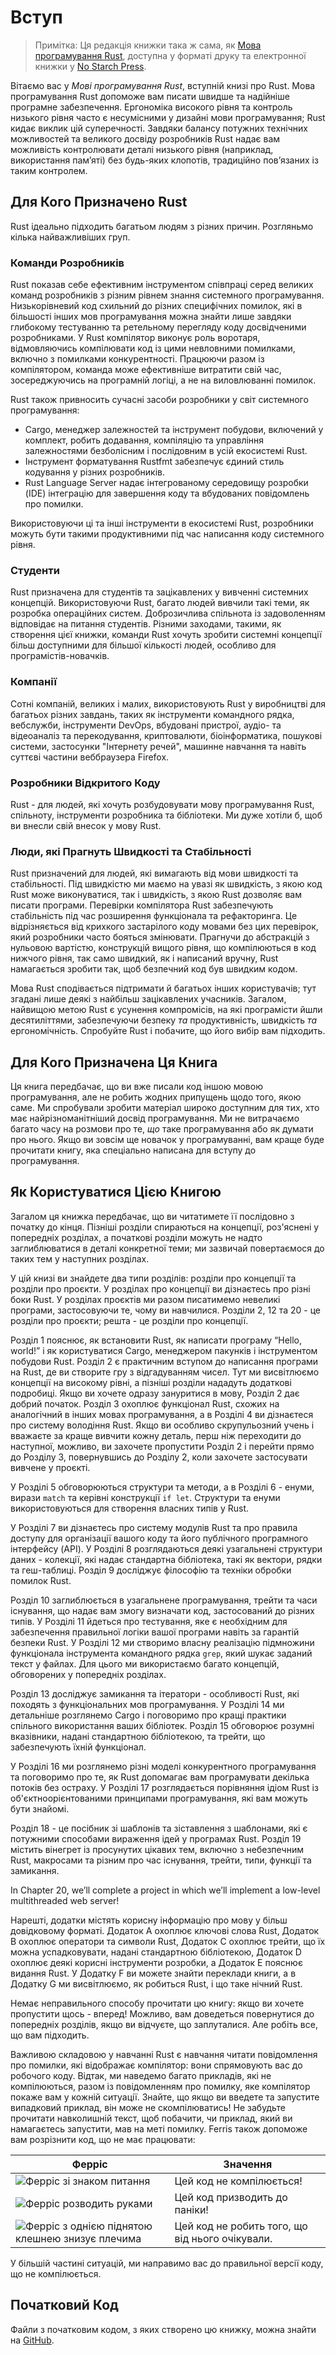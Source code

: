 # Вступ

> Примітка: Ця редакція книжки така ж сама, як [Мова програмування Rust][nsprust], доступна у форматі друку та електронної книжки у [No Starch Press][nsp].

Вітаємо вас у *Мові програмування Rust*, вступній книзі про Rust. Мова програмування Rust допоможе вам писати швидше та надійніше програмне забезпечення. Ергономіка високого рівня та контроль низького рівня часто є несумісними у дизайні мови програмування; Rust кидає виклик цій суперечності. Завдяки балансу потужних технічних можливостей та великого досвіду розробників Rust надає вам можливість контролювати деталі низького рівня (наприклад, використання пам’яті) без будь-яких клопотів, традиційно пов’язаних із таким контролем.

## Для Кого Призначено Rust

Rust ідеально підходить багатьом людям з різних причин. Розгляньмо кілька найважливіших груп.

### Команди Розробників

Rust показав себе ефективним інструментом співпраці серед великих команд розробників з різним рівнем знання системного програмування. Низькорівневий код схильний до різних специфічних помилок, які в більшості інших мов програмування можна знайти лише завдяки глибокому тестуванню та ретельному перегляду коду досвідченими розробниками. У Rust компілятор виконує роль воротаря, відмовляючись компілювати код із цими невловними помилками, включно з помилками конкурентності. Працюючи разом із компілятором, команда може ефективніше витратити свій час, зосереджуючись на програмній логіці, а не на виловлюванні помилок.

Rust також привносить сучасні засоби розробники у світ системного програмування:

* Cargo, менеджер залежностей та інструмент побудови, включений у комплект, робить додавання, компіляцію та управління залежностями безболісним і послідовним в усій екосистемі Rust.
* Інструмент форматування Rustfmt забезпечує єдиний стиль кодування у різних розробників.
* Rust Language Server надає інтегрованому середовищу розробки (IDE) інтеграцію для завершення коду та вбудованих повідомлень про помилки.

Використовуючи ці та інші інструменти в екосистемі Rust, розробники можуть бути такими продуктивними під час написання коду системного рівня.

### Студенти

Rust призначена для студентів та зацікавлених у вивченні системних концепцій. Використовуючи Rust, багато людей вивчили такі теми, як розробка операційних систем. Доброзичлива спільнота із задоволенням відповідає на питання студентів. Різними заходами, такими, як створення цієї книжки, команди Rust хочуть зробити системні концепції більш доступними для більшої кількості людей, особливо для програмістів-новачків.

### Компанії

Сотні компаній, великих і малих, використовують Rust у виробництві для багатьох різних завдань, таких як інструменти командного рядка, вебслужби, інструменти DevOps, вбудовані пристрої, аудіо- та відеоаналіз та перекодування, криптовалюти, біоінформатика, пошукові системи, застосунки "Інтернету речей", машинне навчання та навіть суттєві частини веббраузера Firefox.

### Розробники Відкритого Коду

Rust - для людей, які хочуть розбудовувати мову програмування Rust, спільноту, інструменти розробника та бібліотеки. Ми дуже хотіли б, щоб ви внесли свій внесок у мову Rust.

### Люди, які Прагнуть Швидкості та Стабільності

Rust призначений для людей, які вимагають від мови швидкості та стабільності. Під швидкістю ми маємо на увазі як швидкість, з якою код Rust може виконуватися, так і швидкість, з якою Rust дозволяє вам писати програми. Перевірки компілятора Rust забезпечують стабільність під час розширення функціонала та рефакторинга. Це відрізняється від крихкого застарілого коду мовами без цих перевірок, який розробники часто бояться змінювати. Прагнучи до абстракцій з нульовою вартістю, конструкцій вищого рівня, що компілюються в код нижчого рівня, так само швидкий, як і написаний вручну, Rust намагається зробити так, щоб безпечний код був швидким кодом.

Мова Rust сподівається підтримати й багатьох інших користувачів; тут згадані лише деякі з найбільш зацікавлених учасників. Загалом, найвищою метою Rust є усунення компромісів, на які програмісти йшли десятиліттями, забезпечуючи безпеку *та* продуктивність, швидкість *та* ергономічність. Спробуйте Rust і побачите, що його вибір вам підходить.

## Для Кого Призначена Ця Книга

Ця книга передбачає, що ви вже писали код іншою мовою програмування, але не робить жодних припущень щодо того, якою саме. Ми спробували зробити матеріал широко доступним для тих, хто має найрізноманітніший досвід програмування. Ми не витрачаємо багато часу на розмови про те, *що* таке програмування або як думати про нього. Якщо ви зовсім ще новачок у програмуванні, вам краще буде прочитати книгу, яка спеціально написана для вступу до програмування.

## Як Користуватися Цією Книгою

Загалом ця книжка передбачає, що ви читатимете її послідовно з початку до кінця. Пізніші розділи спираються на концепції, роз'яснені у попередніх розділах, а початкові розділи можуть не надто заглиблюватися в деталі конкретної теми; ми зазвичай повертаємося до таких тем у наступних розділах.

У цій книзі ви знайдете два типи розділів: розділи про концепції та розділи про проєкти. У розділах про концепції ви дізнаєтесь про різні боки Rust. У розділах проєктів ми разом писатимемо невеликі програми, застосовуючи те, чому ви навчилися. Розділи 2, 12 та 20 - це розділи про проєкти; решта - це розділи про концепції.

Розділ 1 пояснює, як встановити Rust, як написати програму “Hello, world!” і як користуватися Cargo, менеджером пакунків і інструментом побудови Rust. Розділ 2 є практичним вступом до написання програми на Rust, де ви створите гру з відгадуванням чисел. Тут ми висвітлюємо концепції на високому рівні, а пізніші розділи нададуть додаткові подробиці. Якщо ви хочете одразу зануритися в мову, Розділ 2 дає добрий початок. Розділ 3 охоплює функціонал Rust, схожих на аналогічний в інших мовах програмування, а в Розділі 4 ви дізнаєтеся про систему володіння Rust. Якщо ви особливо скрупульозний учень і вважаєте за краще вивчити кожну деталь, перш ніж переходити до наступної, можливо, ви захочете пропустити Розділ 2 і перейти прямо до Розділу 3, повернувшись до Розділу 2, коли захочете застосувати вивчене у проєкті.

У Розділі 5 обговорюються структури та методи, а в Розділі 6 - енуми, вирази `match` та керівні конструкції `if let`. Структури та енуми використовуються для створення власних типів у Rust.

У Розділі 7 ви дізнаєтесь про систему модулів Rust та про правила доступу для організації вашого коду та його публічного програмного інтерфейсу (API). У Розділі 8 розглядаються деякі узагальнені структури даних - колекції, які надає стандартна бібліотека, такі як вектори, рядки та геш-таблиці. Розділ 9 досліджує філософію та техніки обробки помилок Rust.

Розділ 10 заглиблюється в узагальнене програмування, трейти та часи існування, що надає вам змогу визначати код, застосований до різних типів. У Розділі 11 йдеться про тестування, яке є необхідним для забезпечення правильної логіки вашої програми навіть за гарантій безпеки Rust. У Розділі 12 ми створимо власну реалізацію підмножини функціонала інструмента командного рядка `grep`, який шукає заданий текст у файлах. Для цього ми використаємо багато концепцій, обговорених у попередніх розділах.

Розділ 13 досліджує замикання та ітератори - особливості Rust, які походять з функціональних мов програмування. У Розділі 14 ми детальніше розглянемо Cargo і поговоримо про кращі практики спільного використання ваших бібліотек. Розділ 15 обговорює розумні вказівники, надані стандартною бібліотекою, та трейти, що забезпечують їхній функціонал.

У Розділі 16 ми розглянемо різні моделі конкурентного програмування та поговоримо про те, як Rust допомагає вам програмувати декілька потоків без остраху. У Розділі 17 розглядається порівняння ідіом Rust із об'єктноорієнтованими принципами програмування, які вам можуть бути знайомі.

Розділ 18 - це посібник зі шаблонів та зіставлення з шаблонами, які є потужними способами вираження ідей у ​​програмах Rust. Розділ 19 містить вінегрет із просунутих цікавих тем, включно з небезпечним Rust, макросами та різним про час існування, трейти, типи, функції та замикання.

In Chapter 20, we’ll complete a project in which we’ll implement a low-level multithreaded web server!

Нарешті, додатки містять корисну інформацію про мову у більш довідковому форматі. Додаток А охоплює ключові слова Rust, Додаток B охоплює оператори та символи Rust, Додаток C охоплює трейти, що їх можна успадковувати, надані стандартною бібліотекою, Додаток D охоплює деякі корисні інструменти розробки, а Додаток E пояснює видання Rust. У Додатку F ви можете знайти переклади книги, а в Додатку G ми висвітлюємо, як робиться Rust, і що таке нічний Rust.

Немає неправильного способу прочитати цю книгу: якщо ви хочете пропустити щось - вперед! Можливо, вам доведеться повернутися до попередніх розділів, якщо ви відчуєте, що заплуталися. Але робіть все, що вам підходить.

<span id="ferris"></span>

Важливою складовою у навчанні Rust є навчання читати повідомлення про помилки, які відображає компілятор: вони спрямовують вас до робочого коду. Відтак, ми наведемо багато прикладів, які не компілюються, разом із повідомленням про помилку, яке компілятор покаже вам у кожній ситуації. Знайте, що якщо ви введете та запустите випадковий приклад, він може не скомпілюватись! Не забудьте прочитати навколишній текст, щоб побачити, чи приклад, який ви намагаєтесь запустити, мав на меті помилку. Ferris також допоможе вам розрізнити код, що не має працювати:

| Ферріс                                                                                                                                          | Значення                                        |
| ----------------------------------------------------------------------------------------------------------------------------------------------- | ----------------------------------------------- |
| <img src="img/ferris/does_not_compile.svg" class="ferris-explain" alt="Ферріс зі знаком питання" />                            | Цей код не компілюється!                        |
| <img src="img/ferris/panics.svg" class="ferris-explain" alt="Ферріс розводить руками" />                                       | Цей код призводить до паніки!                   |
| <img src="img/ferris/not_desired_behavior.svg" class="ferris-explain" alt="Ферріс з однією піднятою клешнею знизує плечима" /> | Цей код не робить того, що від нього очікували. |

У більшій частині ситуацій, ми направимо вас до правильної версії коду, що не компілюється.

## Початковий Код

Файли з початковим кодом, з яких створено цю книжку, можна знайти на [GitHub][book].

[nsprust]: https://nostarch.com/rust-programming-language-2nd-edition
[nsp]: https://nostarch.com/

[book]: https://github.com/rust-lang/book/tree/main/src
